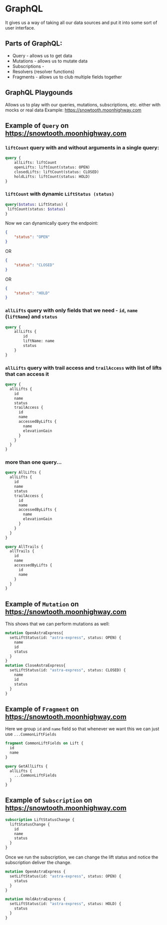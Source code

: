 # GraphQL
It gives us a way of taking all our data sources and put it into some sort of user interface.

## Parts of GraphQL:
- Query - allows us to get data
- Mutations - allows us to mutate data
- Subscriptions - 
- Resolvers (resolver functions)
- Fragments - allows us to club multiple fields together

## GraphQL Playgounds
Allows us to play with our queries, mutations, subscriptions, etc. either with mocks or real data
Example: https://snowtooth.moonhighway.com

## Example of `Query` on https://snowtooth.moonhighway.com

### `liftCount` query with and without arguments in a single query:
```graphql
query {
  	allLifts: liftCount
    openLifts: liftCount(status: OPEN)
    closedLifts: liftCount(status: CLOSED)
    holdLifts: liftCount(status: HOLD)
}
```


### `liftCount` with dynamic `LiftStatus (status)`
```graphql
query($status: LiftStatus) {
 liftCount(status: $status)   
}
```
Now we can dynamically query the endpoint:
```json
{
    "status": "OPEN"
}
```
OR
```json
{
    "status": "CLOSED"
}
```
OR
```json
{
    "status": "HOLD"
}
```

### `allLifts` query with only fields that we need - `id`, `name` (`liftName`) and `status`
```graphql
query {
    allLifts {
        id
        liftName: name
        status
    }
}
```

### `allLifts` query with trail access and `trailAccess` with list of lifts that can access it
```graphql
query {
  allLifts {
    id
    name
    status
    trailAccess {
      id
      name
      accessedByLifts {
        name
        elevationGain
      }
    }
  }
}
```

### more than one query...
```graphql
query AllLifts {
  allLifts {
    id
    name
    status
    trailAccess {
      id
      name
      accessedByLifts {
        name
        elevationGain
      }
    }
  }
}

query AllTrails {
  allTrails {
    id
    name
    accessedByLifts {
      id
      name
    }
  }
}
```



## Example of `Mutation` on https://snowtooth.moonhighway.com
This shows that we can perform mutations as well:
```graphql
mutation OpenAstraExpress{
  setLiftStatus(id: "astra-express", status: OPEN) {
    name
    id
    status
  }
}
mutation CloseAstraExpress{
  setLiftStatus(id: "astra-express", status: CLOSED) {
    name
    id
    status
  }
}
```

## Example of `Fragment` on https://snowtooth.moonhighway.com
Here we group `id` and `name` field so that whenever we want this we can just use `...CommonLiftFields`

```graphql
fragment CommonLiftFields on Lift {
  id
  name
}

query GetAllLifts {
  allLifts {
    ...CommonLiftFields
  }
}
```

## Example of `Subscription` on https://snowtooth.moonhighway.com

```graphql
subscription LiftStatusChange {
  liftStatusChange {
    id
    name
    status
  }
}
```

Once we run the subscription, we can change the lift status and notice the subscription deliver the change.

```graphql
mutation OpenAstraExpress {
  setLiftStatus(id: "astra-express", status: OPEN) {
    status
  }
}

mutation HoldAstraExpress {
  setLiftStatus(id: "astra-express", status: HOLD) {
    status
  }
}
```


